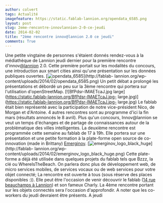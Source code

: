 ```yaml
---
author: colvert
tags: Actualité
imagefeature: https://static.fablab-lannion.org/opendata_6585.png
layout: post
slug: 2eme-rencontre-innovlannion-2-0-ce-jeudi
date: 2014-02-02
title: "2ème rencontre innov@lannion 2.0 ce jeudi"
comments: True
---
```

Une petite vingtaine de personnes s'étaient donnés rendez-vous à la
médiathèque de Lannion jeudi dernier pour la première rencontre
d'innov[@lannion](http://fablab-lannion.org/membres/twitter_fablablannion/)
2.0. Cette première portait sur les modalités du concours, une introduction
aux smart cities ainsi qu'une présentation sur les données publiques ouvertes.
[![opendata_6585](https://static.fablab-lannion.org/opendata_6585-1024x596.png)](http://fablab-
lannion.org/wp-content/uploads/2014/02/opendata_6585.png) Un petit débat a
prolongé les présentations et débordé un peu sur la 3ème rencontre qui portera
sur l'utilisation d'openStreetMap. [![BfPdsr-IMAETcaJ.jpg
large](https://static.fablab-lannion.org/BfPdsr-IMAETcaJ.jpg-
large.jpg)](https://static.fablab-lannion.org/BfPdsr-IMAETcaJ.jpg-
large.jpg) Le fablab était bien représenté avec la participation de notre
vice-président Nico, de Morgan et d'Antoine. 4 autres rencontres sont au
programme d'ici la fin mars (résultats annoncés le 8 avril). Plus qu'un
concours, Innov@lannion se veut un temps d'échanges et de partage de
connaissances autour de la problématique des villes intelligentes. La deuxième
rencontre est programmée cette semaine au fablab de 17 à 19h. Elle portera sur
une présentation et une petite formation à la plate-forme open source de co-
innovation (made in Brittany) [Emerginov](http://emerginov.ow2.org).
[![emerginov_logo_black_huge](https://static.fablab-lannion.org/emerginov_logo_black_huge-1024x1024.png)](http://fablab-
lannion.org/wp-content/uploads/2014/02/emerginov_logo_black_huge.png) Cette
plate-forme a déjà été utilisée dans quelques projets du fablab tels que Bzzz,
la clé ou WhereIsTheBeach. On parlera donc plus de développement web, de micro
services mobiles, de services vocaux ou de web services pour votre objet
connecté; La rencontre est ouverte à tous (sous réserve des places disponibles
:)). Elle peut être l'occasion de venir découvrir le fablab ([14 rue
beauchamps à
Lannion](https://maps.google.com/maps?q=14+rue+beauchamps,+lannion&hl=fr&ll=48.75551,-3.450737&spn=0.136712,0.338173&sll=37.0625,-95.677068&sspn=41.903538,86.572266&hq=14+rue+beauchamps,+lannion&radius=15000&t=m&z=12&iwloc=A))
et son fameux Charly. La 4ème rencontre portant sur les objets connectés sera
l'occasion d'approfondir. A noter que les co-workers du jeudi devraient être
présents. A jeudi


